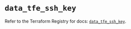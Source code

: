 # `data_tfe_ssh_key`

Refer to the Terraform Registry for docs: [`data_tfe_ssh_key`](https://registry.terraform.io/providers/hashicorp/tfe/0.52.0/docs/data-sources/ssh_key).
